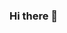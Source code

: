 ### Hi there 👋

<!--
**DevayaniDindaaa/devayanidindaaa** is a ✨ _special_ ✨ repository because its `README.md` (this file) appears on your GitHub profile.

Here are some ideas to get you started:

- 🔭 I’m currently working on PT Bimasakti Alterra (an Information Technologies Company)
- 🌱 I’m currently learning learning website development w/ vue.js
- 👯 I’m looking to collaborate on collaborate on mobile, website or database service projects
- 🤔 I’m looking for help with clean code and clean architecture of development 
- 💬 Ask me about flutter development or database technologies
- 📫 My another github account
  - @devayanidinda (1st personal github)
  - @devayanidindabsa (office github)
- 😄 Pronouns: She/Her
- ⚡ Fun fact: love Thai song and Thai drama
-->
